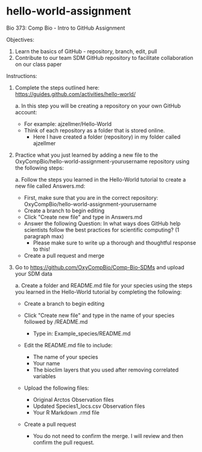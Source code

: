 # hello-world-assignment
Bio 373: Comp Bio - Intro to GitHub Assignment

Objectives:
 1. Learn the basics of GitHub - repository, branch, edit, pull
 2. Contribute to our team SDM GitHub repository to facilitate collaboration on our class paper

Instructions:
 1. Complete the steps outlined here: https://guides.github.com/activities/hello-world/
 
    a. In this step you will be creating a repository on your own GitHub account:
       - For example: ajzellmer/Hello-World
       - Think of each repository as a folder that is stored online.
           - Here I have created a folder (repository) in my folder called ajzellmer
 
 2. Practice what you just learned by adding a new file to the OxyCompBio/hello-world-assignment-yourusername repository using the following steps:
 
    a. Follow the steps you learned in the Hello-World tutorial to create a new file called Answers.md:
       - First, make sure that you are in the correct repository: OxyCompBio/hello-world-assignment-yourusername
       - Create a branch to begin editing
       - Click "Create new file" and type in Answers.md
       - Answer the following Question: In what ways does GitHub help scientists follow the best practices for scientific computing?
         (1 paragraph max)
            - Please make sure to write up a thorough and thoughtful response to this!
       - Create a pull request and merge
       
 3. Go to https://github.com/OxyCompBio/Comp-Bio-SDMs and upload your SDM data
 
    a. Create a folder and README.md file for your species using the steps you learned in the Hello-World tutorial by completing the following:
   
       - Create a branch to begin editing
    
       - Click "Create new file" and type in the name of your species followed by /README.md
           - Type in: Example_species/README.md
    
       - Edit the README.md file to include:
           - The name of your species
           - Your name
           - The bioclim layers that you used after removing correlated variables
    
       - Upload the following files:
           - Original Arctos Observation files
           - Updated Species1_locs.csv Observation files
           - Your R Markdown .rmd file
    
       - Create a pull request
           - You do not need to confirm the merge. I will review and then confirm the pull request.
